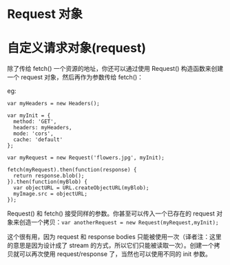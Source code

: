 
Request 对象
======

# 自定义请求对象(request)

除了传给 fetch() 一个资源的地址，你还可以通过使用 Request() 构造函数来创建一个 request 对象，然后再作为参数传给 fetch()：


eg: 

```
var myHeaders = new Headers();

var myInit = { 
  method: 'GET',
  headers: myHeaders,
  mode: 'cors',
  cache: 'default'
};

var myRequest = new Request('flowers.jpg', myInit);

fetch(myRequest).then(function(response) {
  return response.blob();
}).then(function(myBlob) {
  var objectURL = URL.createObjectURL(myBlob);
  myImage.src = objectURL;
});
```

Request() 和 fetch() 接受同样的参数。你甚至可以传入一个已存在的 request 对象来创造一个拷贝：`var anotherRequest = new Request(myRequest,myInit);`

这个很有用，因为 request 和 response bodies 只能被使用一次（译者注：这里的意思是因为设计成了 stream 的方式，所以它们只能被读取一次）。创建一个拷贝就可以再次使用 request/response 了，当然也可以使用不同的 init 参数。